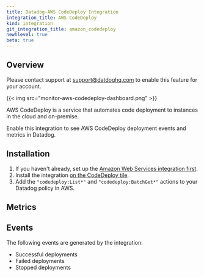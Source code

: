 ```yaml
---
title: Datadog-AWS CodeDeploy Integration
integration_title: AWS CodeDeploy
kind: integration
git_integration_title: amazon_codedeploy
newhlevel: true
beta: true
---
```

## Overview

Please contact support at <support@datdoghq.com> to enable this feature for your account.

{{< img src="monitor-aws-codedeploy-dashboard.png" >}}

AWS CodeDeploy is a service that automates code deployment to instances in the cloud and on-premise.

Enable this integration to see AWS CodeDeploy deployment events and metrics in Datadog.

## Installation

1. If you haven't already, set up the [Amazon Web Services integration first](/integrations/aws).
2. Install the integration [on the CodeDeploy tile](https://app.datadoghq.com/account/settings#integrations/amazon_codedeploy).
3. Add the `"codedeploy:List*"` and `"codedeploy:BatchGet*"` actions to your Datadog policy in AWS.

## Metrics



## Events

The following events are generated by the integration:

* Successful deployments
* Failed deployments
* Stopped deployments
